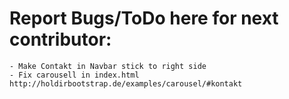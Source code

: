 # Report Bugs/ToDo here for next contributor: <br>
	- Make Contakt in Navbar stick to right side
	- Fix carousell in index.html http://holdirbootstrap.de/examples/carousel/#kontakt

